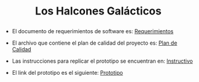 # <p align="center" >Los Halcones Galácticos </p>

- El documento de requerimientos de software es: [Requerimientos](https://github.com/Ingenieria-de-Software-ITAM-2020/Halcones_Galacticos/blob/main/Requerimientos.md)


- El archivo que contiene el plan de calidad del proyecto es:
[Plan de Calidad](https://github.com/Ingenieria-de-Software-ITAM-2020/Halcones_Galacticos/blob/main/Test%20Plan.md)

- Las instrucciones para replicar el prototipo se encuentran en: 
[Instructivo](https://github.com/Ingenieria-de-Software-ITAM-2020/Halcones_Galacticos/blob/main/Instructivo.md)

- El link del prototipo es el siguiente:
[Prototipo](https://pr.to/9Q0PLU/)


